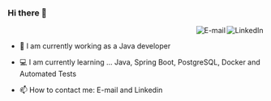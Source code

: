 ### Hi there 👋
<a href="https://www.linkedin.com/in/jos%C3%A9-souza-483a89191/">
<img align="right" alt="LinkedIn" src="https://img.shields.io/badge/-Jose%20Souza-blue"/>
</a>

<a href="mailto:joseluisdesouzaa@gmail.com">
<img align="right" alt="E-mail" src="https://img.shields.io/badge/-How%20to%20reach%20me-red"/>
</a>

<br/>



- 🚀 I am currently working as a Java developer

- 💻 I am currently learning ... Java, Spring Boot, PostgreSQL, Docker and Automated Tests

- 📫 How to contact me: E-mail and Linkedin
